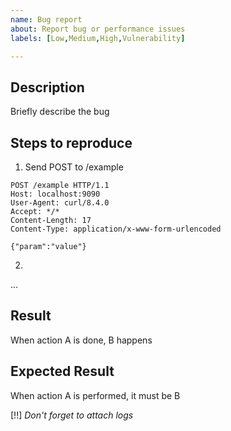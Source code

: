 ```yaml
---
name: Bug report
about: Report bug or performance issues
labels: [Low,Medium,High,Vulnerability]

---
```


## Description
Briefly describe the bug


## Steps to reproduce
1. Send POST to /example
```
POST /example HTTP/1.1
Host: localhost:9090
User-Agent: curl/8.4.0
Accept: */*
Content-Length: 17
Content-Type: application/x-www-form-urlencoded

{"param":"value"}
```
2.
...


## Result
When action A is done, B happens

## Expected Result
When action A is performed, it must be B



[!!] *Don't forget to attach logs*
